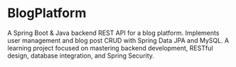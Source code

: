 # BlogPlatform
A Spring Boot &amp; Java backend REST API for a blog platform. Implements user management and blog post CRUD with Spring Data JPA and MySQL. A learning project focused on mastering backend development, RESTful design, database integration, and Spring Security.
